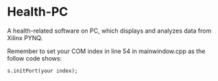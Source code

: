 # Health-PC

A health-related software on PC, which displays  and analyzes data from Xilinx PYNQ.

Remember to set your COM index in line 54 in mainwindow.cpp as the follow code shows:

    s.initPort(your index);
